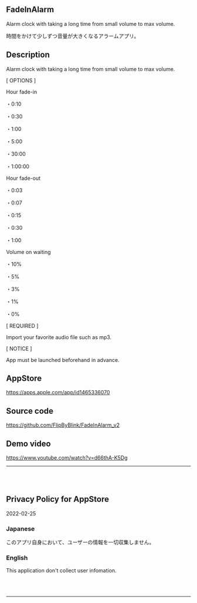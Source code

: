 FadeInAlarm
------------
Alarm clock with taking a long time from small volume to max volume.

時間をかけて少しずつ音量が大きくなるアラームアプリ。


Description
------------
Alarm clock with taking a long time from small volume to max volume.

[ OPTIONS ]

Hour fade-in

・0:10

・0:30

・1:00

・5:00

・30:00

・1:00:00

Hour fade-out

・0:03

・0:07

・0:15

・0:30

・1:00

Volume on waiting

・10%

・5%

・3%

・1%

・0%

[ REQUIRED ]

Import your favorite audio file such as mp3.

[ NOTICE ]

App must be launched beforehand in advance.


AppStore
---------
https://apps.apple.com/app/id1465336070


Source code
------------
https://github.com/FlipByBlink/FadeInAlarm_v2


Demo video
-----------
https://www.youtube.com/watch?v=d66thA-K5Dg


* * *

<br>
<br>

Privacy Policy for AppStore
-----------------------------
2022-02-25


### Japanese
このアプリ自身において、ユーザーの情報を一切収集しません。

### English
This application don't collect user infomation.


<br>
<br>

* * *
